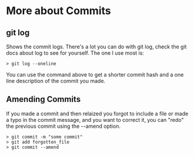 # More about Commits

## git log

Shows the commit logs. There's a lot you can do with git log, check the git docs about log to see for yourself. The one I use most is:

```
> git log --oneline
```

You can use the command above to get a shorter commit hash and a one line description of the commit you made.

## Amending Commits

If you made a commit and then relaized you forgot to include a file or made a typo in the commit message, and you want to correct it, you can "redo" the previous commit using the --amend option.

```
> git commit -m "some commit"
> git add forgotten_file
> git commit --amend
```
